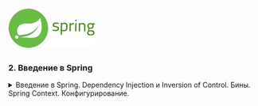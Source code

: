 # ![Spring logo](https://github.com/InsaneDan/InsaneDan/blob/main/spring.png)

### 2. Введение в Spring
<details>
<summary>Введение в Spring. Dependency Injection и Inversion of Control. Бины. Spring Context. Конфигурирование.</summary>
  
1. Есть класс Product (id, название, цена). Товары хранятся в бине ProductRepository, в виде List<Product>, при старте в него нужно добавить 5 любых товаров.
2. ProductRepository позволяет получить весь список или один товар по id. Создаем бин Cart, в который можно добавлять и удалять товары по id.
3. Написать консольное приложение, позволяющее управлять корзиной.
4. При каждом запросе корзины из контекста, должна создаваться новая корзина.

Комментарии:
- компонент ProductRepository - является singletone; Cart - @Scope("prototype");
- наполнение productRepository товарами после создания бина (@PostConstruct);
- корзина в виде Map: ключ - продукты, значение - количество продукта в корзине;
- в CartServiceImpl использована аннотация @Autowired для метода setProductRepository. По большому счету внедрение продуктового репозитория в корзину не требуется - экспериментировал с @Autowired.
- для запуска - DemoApp.
</details>
